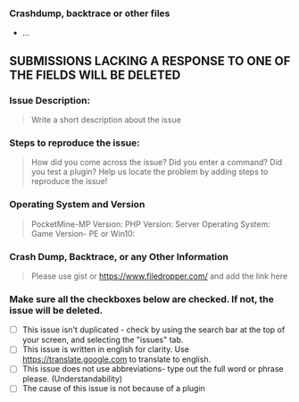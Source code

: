### Crashdump, backtrace or other files
<!--- please use gist or anything else and add links here -->
* ...
## **SUBMISSIONS LACKING A RESPONSE TO ONE OF THE FIELDS WILL BE DELETED**

### Issue Description:
<!--- Use our forum https://forums.pocketmine.net for questions -->

> Write a short description about the issue

### Steps to reproduce the issue: 

> How did you come across the issue? Did you enter a command? Did you test a plugin? Help us locate the problem by adding steps to reproduce the issue!

### Operating System and Version
<!--- Use the /version command to recieve these details. 
PocketMine version should include the Jenkins build number or the git commit hash.
--->
> PocketMine-MP Version:
PHP Version:
Server Operating System:
Game Version- PE or Win10: 

### Crash Dump, Backtrace, or any Other Information

> Please use gist or https://www.filedropper.com/ and add the link here

### Make sure all the checkboxes below are checked. If not, the issue will be deleted.
<!--- The checkboxes can be checked AFTER the issue is submitted. -->
- [ ] This issue isn't duplicated - check by using the search bar at the top of your screen, and selecting the "issues" tab.
- [ ] This issue is written in english for clarity. Use https://translate.google.com to translate to english.
- [ ] This issue does not use abbreviations- type out the full word or phrase please. (Understandability)
- [ ] The cause of this issue is not because of a plugin
